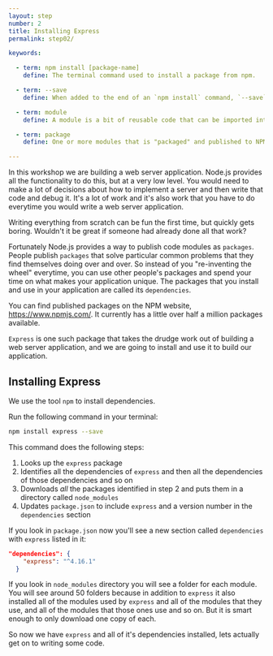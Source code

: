 ```yaml
---
layout: step
number: 2
title: Installing Express
permalink: step02/

keywords:

  - term: npm install [package-name]
    define: The terminal command used to install a package from npm.

  - term: --save
    define: When added to the end of an `npm install` command, `--save` adds that npm package to the `package.json` file.

  - term: module
    define: A module is a bit of reusable code that can be imported into a Node.js project using the `require` function.

  - term: package
    define: One or more modules that is "packaged" and published to NPM.

---
```

In this workshop we are building a web server application. Node.js provides all the functionality to do this, but at a very low level.  You would need to make a lot of decisions about how to implement a server and then write that code and debug it.  It's a lot of work and it's also work that you have to do everytime you would write a web server application.  

Writing everything from scratch can be fun the first time, but quickly gets boring.  Wouldn't it be great if someone had already done all that work?

Fortunately Node.js provides a way to publish code modules as `packages`.  People publish `packages` that solve particular common problems that they find themselves doing over and over.  So instead of you "re-inventing the wheel" everytime, you can use other people's packages and spend your time on what makes your application unique.  The packages that you install and use in your application are called its `dependencies`.

You can find published packages on the NPM website, <https://www.npmjs.com/>.  It currently has a little over half a million packages available.

`Express` is one such package that takes the drudge work out of building a web server application, and we are going to install and use it to build our application.  

## Installing Express

We use the tool `npm` to install dependencies.

Run the following command in your terminal:

```bash
npm install express --save
```

This command does the following steps:

1. Looks up the `express` package
2. Identifies all the dependencies of `express` and then all the dependencies of those dependencies and so on
4. Downloads *all* the packages identified in step 2 and puts them in a directory called `node_modules`
5. Updates `package.json` to include `express` and a version number in the `dependencies` section

If you look in `package.json` now you'll see a new section called `dependencies` with `express` listed in it:

```json
"dependencies": {
    "express": "^4.16.1"
  }
```

If you look in `node_modules` directory you will see a folder for each module.  You will see around 50 folders because in addition to `express` it also installed all of the modules used by `express` and all of the modules that they use, and all of the modules that those ones use and so on.  But it is smart enough to only download one copy of each.

So now we have `express` and all of it's dependencies installed, lets actually get on to writing some code.
